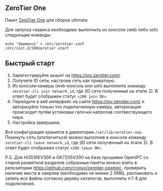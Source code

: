 ZeroTier One
------------

Пакет [ZeroTier One](https://www.zerotier.com) для сборок ultimate.

Для запуска сервиса необходимо выполнить из консоли (web либо ssh)
следующие команды:
```
echo "daemon=1" > /etc/zerotier.conf
/etc/init.d/S90zerotier start
```

## Быстрый старт

1. Зарегистрируйте акаунт на <https://my.zerotier.com/>.
2. Получите ID сети, настроив сеть как приватную.
3. Из консоли камеры (web консоль или ssh) выполните команду
   `zerotier-cli join network_id`, где (ID сети полученный на этапе 2).
   В ответ будет отображен статус `<200 join OK>`.
4. Перейдите в веб интерфейс на сайте <https://my.zerotier.com/> и
   авторизуйте только что подключенную камеру, авторизация происходит
   путём установки галочки напротив соотвествующего пира.
5. Настройка завершена.

Вся конфигурация хранится в директории `/var/lib/zerotier-one`.
Покинуть сеть (отключиться) можно выполнив в консоли команду
`zerotier-cli leave network_id`, где (ID сети полученный на этапе 2).
В ответ будет отображен статус `<200 leave OK>`.

P.S. Для HI3516EV300 и GK7205V300 на базе прошивки OpenIPC со старой
разметкой разделов собранные пакеты можно взять в репозитории
<https://github.com/cronyx/zerotier-openipc>, проверить наличие места
в оверлее (необходимо не менее 2.5MB), распаковать и залить все файлы
согласно дереву каталогов, выполнить п.1-4 для подключения.
